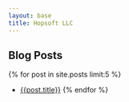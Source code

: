 ```yaml
---
layout: base
title: Hopsoft LLC
---
```


## Blog Posts
{% for post in site.posts limit:5 %}
- [{{post.title}}]({{post.url}})
{% endfor %}
